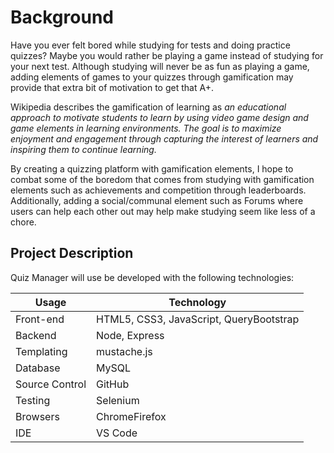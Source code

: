 # Background

Have you ever felt bored while studying for tests and doing practice quizzes? Maybe you would rather be playing a game instead of studying for your next test. Although studying will never be as fun as playing a game, adding elements of games to your quizzes through gamification may provide that extra bit of motivation to get that A+.

Wikipedia describes the gamification of learning as _an educational approach to motivate students to learn by using video game design and game elements in learning environments. The goal is to maximize enjoyment and engagement through capturing the interest of learners and inspiring them to continue learning._

By creating a quizzing platform with gamification elements, I hope to combat some of the boredom that comes from studying with gamification elements such as achievements and competition through leaderboards. Additionally, adding a social/communal element such as Forums where users can help each other out may help make studying seem like less of a chore.

## Project Description

Quiz Manager will use be developed with the following technologies:

| Usage | Technology |
| --- | --- |
| Front-end | HTML5, CSS3, JavaScript, QueryBootstrap |
| Backend | Node, Express |
| Templating | mustache.js |
| Database | MySQL |
| Source Control | GitHub |
| Testing | Selenium |
| Browsers | ChromeFirefox |
| IDE | VS Code |
